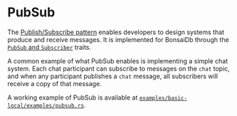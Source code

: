 # PubSub

The [Publish/Subscribe pattern](https://en.wikipedia.org/wiki/Publish%E2%80%93subscribe_pattern) enables developers to design systems that produce and receive messages. It is implemented for BonsaiDb through the [`PubSub` and `Subscriber`](../../traits/pubsub.md) traits.

A common example of what PubSub enables is implementing a simple chat system. Each chat participant can subscribe to messages on the `chat` topic, and when any participant publishes a `chat` message, all subscribers will receive a copy of that message.

A working example of PubSub is available at [`examples/basic-local/examples/pubsub.rs`](https://github.com/khonsulabs/bonsaidb/blob/main/examples/basic-local/examples/pubsub.rs).
